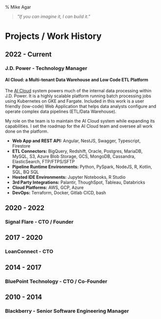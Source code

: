 % Mike Agar

> *"If you can imagine it, I can build it."*

# Projects / Work History

## 2022 - Current
### J.D. Power - Technology Manager

#### AI Cloud: a Multi-tenant Data Warehouse and Low Code ETL Platform

The <a href="https://cloud.jdpower.ai/app/aic/index.html#/login" target="_blank" rel="noopener noreferrer">AI Cloud</a> system powers much of the internal data processing within J.D. Power.  It is a highly scalable platform running batch processing jobs using Kubernetes on GKE and Fargate. Included in this work is a user friendly (low-code) Web Application that helps data analysts configure and operate complex data pipelines (ETL/Data Warehouse).

My role on the team is to maintain the AI Cloud system while expanding its capabilities.  I set the roadmap for the AI Cloud team and oversee all work done on the platform.

- **Web App and REST API:** Angular, NestJS, Swagger, Typescript, Firestore
- **ETL Connectors:** BigQuery, Redshift, Oracle, Postgres, MariaDB, MySQL, S3, Azure Blob Storage, GCS, MongoDB, Cassandra, ElasticSearch, FTP/FTPS/SFTP
- **Pipeline Runtime Environments:** Python, PySpark, NodeJS, R, Kotlin, SQL, BQ SQL
- **Hosted IDE Environments:** Jupyter Notebooks, R Studio
- **3rd Party Integrations:** Palantir, ThoughSpot, Tableau, Databricks
- **Cloud Platforms:** AWS, GCP, Azure
- **DevOps:** Terraform, Docker, Gitlab CICD, bash

## 2020 - 2022
### Signal Flare - CTO / Founder

## 2017 - 2020
### LoanConnect - CTO

## 2014 - 2017
### BluePoint Technology - CTO / Co-Founder

## 2010 - 2014
### Blackberry - Senior Software Engineering Manager

